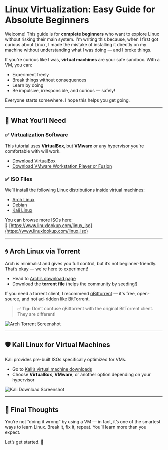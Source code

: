 # Linux Virtualization: Easy Guide for Absolute Beginners

Welcome! This guide is for **complete beginners** who want to explore Linux without risking their main system. I'm writing this because, when I first got curious about Linux, I made the mistake of installing it directly on my machine without understanding what I was doing — and I broke things.

If you're curious like I was, **virtual machines** are your safe sandbox. With a VM, you can:
- Experiment freely
- Break things without consequences
- Learn by doing
- Be impulsive, irresponsible, and curious — safely!

Everyone starts somewhere. I hope this helps you get going.

---

## 🚀 What You’ll Need

### ✅ Virtualization Software
This tutorial uses **VirtualBox**, but **VMware** or any hypervisor you're comfortable with will work.

- [Download VirtualBox](https://www.oracle.com/virtualization/technologies/vm/downloads/virtualbox-downloads.html)
- [Download VMware Workstation Player or Fusion](https://www.vmware.com/products/desktop-hypervisor/workstation-and-fusion)

### ✅ ISO Files
We’ll install the following Linux distributions inside virtual machines:
- [Arch Linux](https://archlinux.org/download/)
- [Debian](https://www.debian.org/distrib/)
- [Kali Linux](https://www.kali.org/get-kali/)

You can browse more ISOs here:  
🔗 [https://www.linuxlookup.com/linux_iso](https://www.linuxlookup.com/linux_iso)

---
## 🌀 Arch Linux via Torrent

Arch is minimalist and gives you full control, but it’s not beginner-friendly. That’s okay — we're here to experiment!

- Head to [Arch’s download page](https://archlinux.org/download/)
- Download the **torrent file** (helps the community by seeding!)
  
If you need a torrent client, I recommend [qBittorrent](https://www.qbittorrent.org/download) — it's free, open-source, and not ad-ridden like BitTorrent.

> ✅ **Tip:** Don’t confuse qBittorrent with the original BitTorrent client. They are different!

![Arch Torrent Screenshot](https://github.com/user-attachments/assets/830af8ca-7b88-4fb1-b92b-8ea417344576)

---

## 🛡️ Kali Linux for Virtual Machines

Kali provides pre-built ISOs specifically optimized for VMs.

- Go to [Kali’s virtual machine downloads](https://www.kali.org/get-kali/#kali-virtual-machines)
- Choose **VirtualBox**, **VMware**, or another option depending on your hypervisor

![Kali Download Screenshot](https://github.com/user-attachments/assets/f3f5f732-4238-4079-af67-14d24f7962ff)

---

## 🧠 Final Thoughts

You’re not “doing it wrong” by using a VM — in fact, it’s one of the smartest ways to learn Linux. Break it, fix it, repeat. You’ll learn more than you expect.

Let’s get started. 🚀
